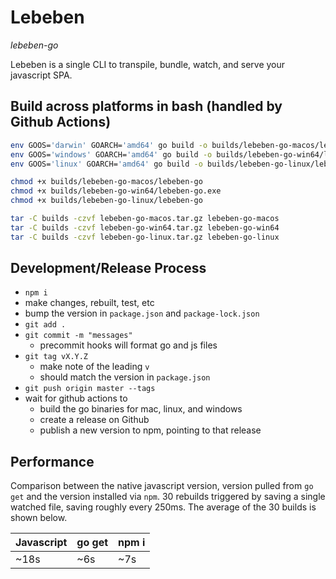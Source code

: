 # Lebeben
_lebeben-go_

Lebeben is a single CLI to transpile, bundle, watch, and serve your javascript SPA.

## Build across platforms in bash (handled by Github Actions)

```sh
env GOOS='darwin' GOARCH='amd64' go build -o builds/lebeben-go-macos/lebeben-go .
env GOOS='windows' GOARCH='amd64' go build -o builds/lebeben-go-win64/lebeben-go.exe .
env GOOS='linux' GOARCH='amd64' go build -o builds/lebeben-go-linux/lebeben-go .

chmod +x builds/lebeben-go-macos/lebeben-go
chmod +x builds/lebeben-go-win64/lebeben-go.exe
chmod +x builds/lebeben-go-linux/lebeben-go

tar -C builds -czvf lebeben-go-macos.tar.gz lebeben-go-macos
tar -C builds -czvf lebeben-go-win64.tar.gz lebeben-go-win64
tar -C builds -czvf lebeben-go-linux.tar.gz lebeben-go-linux
```

## Development/Release Process

- `npm i`
- make changes, rebuilt, test, etc
- bump the version in `package.json` and `package-lock.json`
- `git add .`
- `git commit -m "messages"`
  - precommit hooks will format go and js files
- `git tag vX.Y.Z`
  - make note of the leading `v`
  - should match the version in `package.json`
- `git push origin master --tags`
- wait for github actions to
  - build the go binaries for mac, linux, and windows
  - create a release on Github
  - publish a new version to npm, pointing to that release

## Performance

Comparison between the native javascript version, version pulled from `go get` and the version installed via `npm`. 30 rebuilds triggered by saving a single watched file, saving roughly every 250ms. The average of the 30 builds is shown below.

|Javascript|go get|npm i|
|---|---|---|
|~18s|~6s|~7s|

